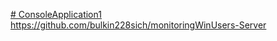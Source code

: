 [# ConsoleApplication1](https://www.youtube.com/watch?v=oRfU8odoCU4)
https://github.com/bulkin228sich/monitoringWinUsers-Server
